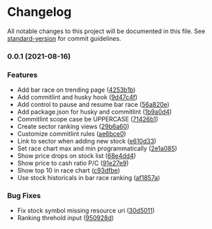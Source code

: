 # Changelog

All notable changes to this project will be documented in this file. See [standard-version](https://github.com/conventional-changelog/standard-version) for commit guidelines.

### 0.0.1 (2021-08-16)


### Features

* Add bar race on trending page ([4253b1b](https://github.com/fengxia41103/stock/commit/4253b1bd3ca7d7238a819388a11006a7846168fe))
* Add commitlint and husky hook ([9d47c4f](https://github.com/fengxia41103/stock/commit/9d47c4fab2c5e6692f35c562331b0e0832c2fcbd))
* Add control to pause and resume bar race ([56a820e](https://github.com/fengxia41103/stock/commit/56a820e2b91413809104124f1ac9a7062ca19f05))
* Add package.json for husky and commitlint ([1b9a0d4](https://github.com/fengxia41103/stock/commit/1b9a0d4f0e2b75a6c8b08023f0fcba5bdd2022ee))
* Commitlint scope case be UPPERCASE ([71426b1](https://github.com/fengxia41103/stock/commit/71426b1d2dd6b8fc5118a50b03ca74e0e3b3ab63))
* Create sector ranking views ([29b6a60](https://github.com/fengxia41103/stock/commit/29b6a602af8b23581c3ca4a782c2963bcb9590e2))
* Customize commitlint rules ([ae6bce0](https://github.com/fengxia41103/stock/commit/ae6bce0e8eee8f08c9876212ec7000b5c690ce71))
* Link to sector when adding new stock ([e610d33](https://github.com/fengxia41103/stock/commit/e610d33068fd5a7e759ff9a8cd11f48872858155))
* Set race chart max and min programmatically ([2e1a085](https://github.com/fengxia41103/stock/commit/2e1a0857262872bcc5f1a247e9622314c1ea8964))
* Show price drops on stock list ([68e4dd4](https://github.com/fengxia41103/stock/commit/68e4dd4a0da7ecd66f3f40ec2f047c4d9d4bec8b))
* Show price to cash ratio P/C ([91e27e9](https://github.com/fengxia41103/stock/commit/91e27e97f31f8fb35d692f95996004909128c4a8))
* Show top 10 in race chart ([c93dfbe](https://github.com/fengxia41103/stock/commit/c93dfbec239466cd7b23d7326a53c9f6c0326955))
* Use stock historicals in bar race ranking ([af1857a](https://github.com/fengxia41103/stock/commit/af1857ae70b53cc5d059bf58eb4e0856049d398c))


### Bug Fixes

* Fix stock symbol missing resource uri ([30d5011](https://github.com/fengxia41103/stock/commit/30d5011bdc0cb9d83f2fa72e135f63a6d4efe9c9))
* Ranking threhold input ([950928d](https://github.com/fengxia41103/stock/commit/950928d8d2812fcffd8297bd74fc97d9b221193d))
